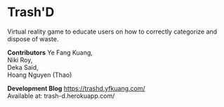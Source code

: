 # Trash'D #
Virtual reality game to educate users on how to correctly categorize and dispose of waste.

**Contributors**
Ye Fang Kuang,<br>
Niki Roy,<br>
Deka Said,<br>
Hoang Nguyen (Thao)<br>

**Development Blog**
https://trashd.yfkuang.com/<br>
Available at: trash-d.herokuapp.com/
